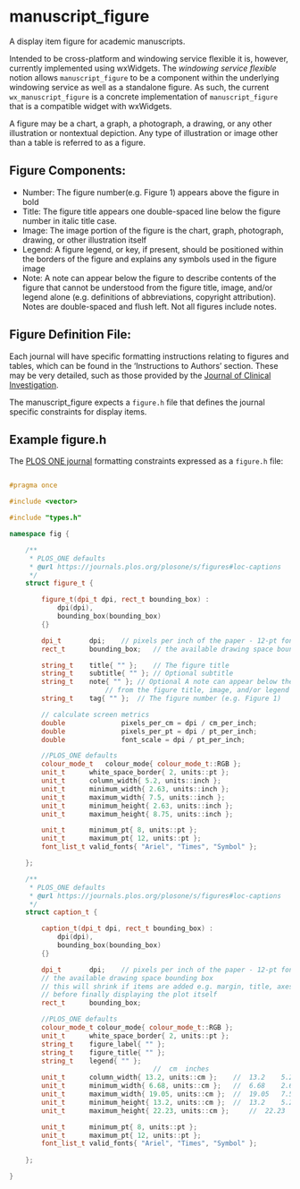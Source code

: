 # manuscript_figure
A display item figure for academic manuscripts.

Intended to be cross-platform and windowing service flexible it is, however, currently implemented using wxWidgets. The _windowing service flexible_ notion allows `manuscript_figure` to be a component within the underlying windowing service as well as a standalone figure. As such, the current `wx_manuscript_figure` is a concrete implementation of `manuscript_figure` that is a compatible widget with wxWidgets.

A figure may be a chart, a graph, a photograph, a drawing, or any other illustration or nontextual depiction. Any type of illustration or image other than a table is referred to as a figure.

## Figure Components:
+ Number: The figure number(e.g. Figure 1) appears above the figure in bold
+ Title: The figure title appears one double-spaced line below the figure number in italic title case.
+ Image: The image portion of the figure is the chart, graph, photograph, drawing, or other illustration itself
+ Legend: A figure legend, or key, if present, should be positioned within the borders of the figure and explains any symbols used in the figure image
+ Note: A note can appear below the figure to describe contents of the figure that cannot be understood from the figure title, image, and/or legend alone (e.g. definitions of abbreviations, copyright attribution). Notes are double-spaced and flush left. Not all figures include notes.

## Figure Definition File:
Each journal will have specific formatting instructions relating to figures and tables, which can be found in the ‘Instructions to Authors’ section. These may be very detailed, such as those provided by the [Journal of Clinical Investigation](https://www.jci.org/kiosk/publish/figures).

The manuscript_figure expects a `figure.h` file that defines the journal specific constraints for display items.

## Example figure.h
The [PLOS ONE journal](https://journals.plos.org/plosone/s/figures#loc-captions) formatting constraints expressed as a `figure.h` file:
```cpp

#pragma once

#include <vector>

#include "types.h"

namespace fig {

	/**  
	 * PLOS_ONE defaults
	 * @url https://journals.plos.org/plosone/s/figures#loc-captions
	 */
	struct figure_t {

		figure_t(dpi_t dpi, rect_t bounding_box) : 
			dpi(dpi),
			bounding_box(bounding_box)
		{}

		dpi_t		dpi;	// pixels per inch of the paper - 12-pt font is 1/6 inch in height
		rect_t		bounding_box;	// the available drawing space bounding box

		string_t	title{ "" };	// The figure title
		string_t	subtitle{ "" }; // Optional subtitle
		string_t	note{ "" };	// Optional A note can appear below the figure to describe contents of the figure that cannot be understood 
						// from the figure title, image, and/or legend alone (e.g. definitions of abbreviations, copyright attribution)
		string_t	tag{ "" };	// The figure number (e.g. Figure 1)

		// calculate screen metrics
		double				pixels_per_cm = dpi / cm_per_inch;
		double				pixels_per_pt = dpi / pt_per_inch;
		double				font_scale = dpi / pt_per_inch;

		//PLOS_ONE defaults
		colour_mode_t 	colour_mode{ colour_mode_t::RGB };
		unit_t		white_space_border{ 2, units::pt };
		unit_t		column_width{ 5.2, units::inch };
		unit_t		minimum_width{ 2.63, units::inch };
		unit_t		maximum_width{ 7.5, units::inch };
		unit_t		minimum_height{ 2.63, units::inch };
		unit_t		maximum_height{ 8.75, units::inch };

		unit_t		minimum_pt{ 8, units::pt };
		unit_t		maximum_pt{ 12, units::pt };
		font_list_t	valid_fonts{ "Ariel", "Times", "Symbol" };

	};

	/**
	 * PLOS_ONE defaults
	 * @url https://journals.plos.org/plosone/s/figures#loc-captions
	 */
	struct caption_t {

		caption_t(dpi_t dpi, rect_t bounding_box) :
			dpi(dpi),
			bounding_box(bounding_box) 
		{}

		dpi_t		dpi;	// pixels per inch of the paper - 12-pt font is 1/6 inch in height
		// the available drawing space bounding box
		// this will shrink if items are added e.g. margin, title, axes, legend
		// before finally displaying the plot itself
		rect_t		bounding_box;

		//PLOS_ONE defaults
		colour_mode_t colour_mode{ colour_mode_t::RGB };
		unit_t		white_space_border{ 2, units::pt };
		string_t	figure_label{ "" };
		string_t	figure_title{ "" };
		string_t	legend{ "" };
									//	cm	inches
		unit_t		column_width{ 13.2, units::cm };	// 	13.2 	5.2 
		unit_t		minimum_width{ 6.68, units::cm };	// 	6.68	2.63
		unit_t		maximum_width{ 19.05, units::cm };	// 	19.05	7.5
		unit_t		minimum_height{ 13.2, units::cm };	// 	13.2	5.2 
		unit_t		maximum_height{ 22.23, units::cm }; 	// 	22.23	8.75

		unit_t		minimum_pt{ 8, units::pt };
		unit_t		maximum_pt{ 12, units::pt };
		font_list_t	valid_fonts{ "Ariel", "Times", "Symbol" };
		
	};

}

```
